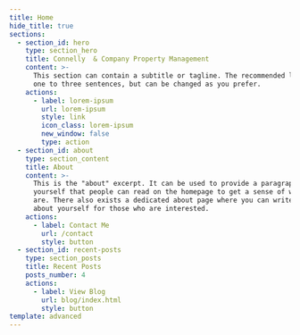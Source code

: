 ```yaml
---
title: Home
hide_title: true
sections:
  - section_id: hero
    type: section_hero
    title: Connelly  & Company Property Management
    content: >-
      This section can contain a subtitle or tagline. The recommended length is
      one to three sentences, but can be changed as you prefer.
    actions:
      - label: lorem-ipsum
        url: lorem-ipsum
        style: link
        icon_class: lorem-ipsum
        new_window: false
        type: action
  - section_id: about
    type: section_content
    title: About
    content: >-
      This is the "about" excerpt. It can be used to provide a paragraph about
      yourself that people can read on the homepage to get a sense of who you
      are. There also exists a dedicated about page where you can write more
      about yourself for those who are interested.
    actions:
      - label: Contact Me
        url: /contact
        style: button
  - section_id: recent-posts
    type: section_posts
    title: Recent Posts
    posts_number: 4
    actions:
      - label: View Blog
        url: blog/index.html
        style: button
template: advanced
---
```


